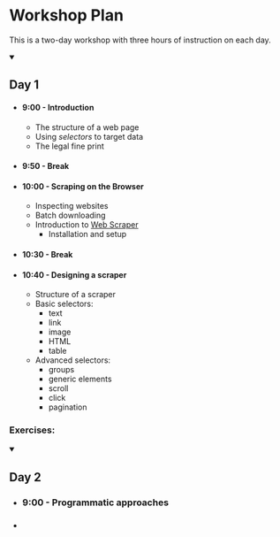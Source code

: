 # Workshop Plan

This is a two-day workshop with three hours of instruction on each day.

<details open>
<summary><h2>Day 1</h2></summary>

- #### 9:00 - Introduction
    - The structure of a web page
    - Using *selectors* to target data
    - The legal fine print

- #### 9:50 - Break
- #### 10:00 - Scraping on the Browser
    - Inspecting websites
    - Batch downloading
    - Introduction to [Web Scraper](https://webscraper.io)
        - Installation and setup

- #### 10:30 - Break

- #### 10:40 - Designing a scraper
    - Structure of a scraper
    - Basic selectors: 
        - text
        - link
        - image
        - HTML
        - table
    - Advanced selectors: 
        - groups
        - generic elements
        - scroll
        - click
        - pagination

### Exercises:



</details>

<details open>
<summary><h2>Day 2</h2></summary>

- ### 9:00 - Programmatic approaches
- ### 

</details>